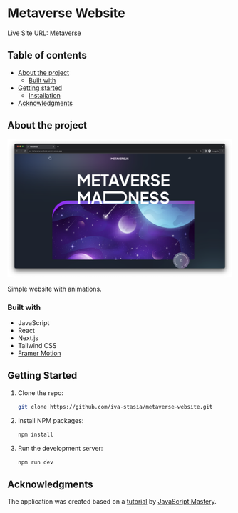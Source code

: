 # Metaverse Website

Live Site URL: [Metaverse](https://metaverse-website-seven.vercel.app)

## Table of contents

- [About the project](#about-the-project)
  - [Built with](#built-with)
- [Getting started](#getting-started)
  - [Installation](#installation)
- [Acknowledgments](#acknowledgments)

## About the project

![](./public/screenshot.png)

Simple website with animations.

### Built with

- JavaScript
- React
- Next.js
- Tailwind CSS
- [Framer Motion](https://www.framer.com/motion)

## Getting Started

1. Clone the repo:

   ```bash
   git clone https://github.com/iva-stasia/metaverse-website.git
   ```

2. Install NPM packages:

   ```bash
   npm install
   ```

3. Run the development server:

   ```bash
   npm run dev
   ```

## Acknowledgments

The application was created based on a [tutorial](https://www.youtube.com/watch?v=ugCN_gynFYw) by [JavaScript Mastery](https://www.youtube.com/@javascriptmastery).
